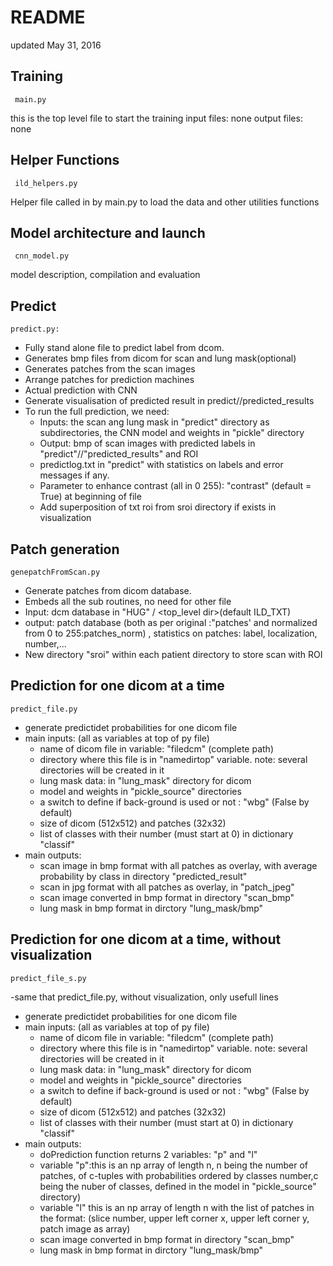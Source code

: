 # README

updated May 31, 2016

## Training 

     main.py

this is the top level file to start the training
input files:
	none
output files:
	none

## Helper Functions

     ild_helpers.py

Helper file called in by main.py to load the data and other utilities functions


## Model architecture and launch

     cnn_model.py

model description, compilation and evaluation


## Predict
	   
	predict.py: 

- Fully stand alone file to predict label from dcom.
- Generates bmp files from dicom for scan and lung mask(optional)
- Generates patches from the scan images
- Arrange patches for prediction machines
- Actual prediction with CNN
- Generate visualisation of predicted result in predict/<patient>/predicted_results
- To run the full prediction, we need:
	* Inputs: the scan ang lung mask in "predict" directory as <patient> subdirectories, the CNN model and weights in "pickle" directory
	* Output: bmp of scan images with predicted labels in "predict"/<patient>/"predicted_results" and ROI
	* predictlog.txt in "predict" with statistics on labels and error messages if any.
	* Parameter to enhance contrast (all in 0 255): "contrast" (default = True) at beginning of file
	* Add superposition of txt roi  from sroi directory if exists in visualization

## Patch generation

	genepatchFromScan.py

- Generate patches from dicom database.
- Embeds all the sub routines, no need for other file
- Input: dcm database in "HUG" / <top_level dir>(default ILD_TXT)
- output: patch database (both as per original :"patches' and normalized from 0 to 255:patches_norm) , statistics on patches: label, localization, number,...
- New directory "sroi" within each patient directory to store scan with ROI

## Prediction for one dicom at a time

	predict_file.py

- generate predictidet probabilities for one dicom file
- main inputs: (all as variables at top of py file)
	* name of dicom file in variable: "filedcm" (complete path)
	* directory where this file is in "namedirtop" variable. note: several directories will be created in it
	* lung mask data: in "lung_mask" directory for dicom
	* model and weights in "pickle_source" directories
	* a switch to define if back-ground is used or not : "wbg" (False by default)
	* size of dicom (512x512) and patches (32x32)
	* list of classes with their number (must start at 0) in dictionary "classif"
- main outputs:
	* scan image in bmp format with all patches as overlay, with average probability by class in directory "predicted_result"
	* scan in jpg format with all patches as overlay, in "patch_jpeg"
	* scan image converted in bmp format in directory "scan_bmp"
	* lung mask in bmp format in dirctory "lung_mask/bmp"

## Prediction for one dicom at a time, without visualization

	predict_file_s.py

-same that predict_file.py, without visualization, only usefull lines
- generate predictidet probabilities for one dicom file
- main inputs: (all as variables at top of py file)
	* name of dicom file in variable: "filedcm" (complete path)
	* directory where this file is in "namedirtop" variable. note: several directories will be created in it
	* lung mask data: in "lung_mask" directory for dicom
	* model and weights in "pickle_source" directories
	* a switch to define if back-ground is used or not : "wbg" (False by default)
	* size of dicom (512x512) and patches (32x32)
	* list of classes with their number (must start at 0) in dictionary "classif"
- main outputs:
	* doPrediction function returns 2 variables: "p" and "l"
	* variable "p":this is an np array of length n, n being the number of patches, of c-tuples with probabilities ordered by classes number,c being the nuber of classes, defined in the model in "pickle_source" directory)
	* variable "l" this is an np array of length n with the list of patches in the format: (slice number, upper left corner x, upper left corner y, patch image as array)
	* scan image converted in bmp format in directory "scan_bmp"
	* lung mask in bmp format in dirctory "lung_mask/bmp"

